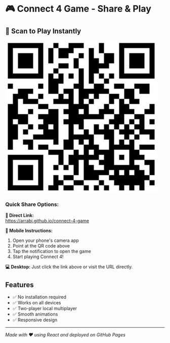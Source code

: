 # 🎮 Connect 4 Game - Share & Play

## 📱 Scan to Play Instantly

![QR Code for Connect 4 Game](qr-code.svg)

### Quick Share Options:

**🔗 Direct Link:**  
https://arrabi.github.io/connect-4-game

**📱 Mobile Instructions:**
1. Open your phone's camera app
2. Point at the QR code above
3. Tap the notification to open the game
4. Start playing Connect 4!

**💻 Desktop:**
Just click the link above or visit the URL directly.

## Features
- ✅ No installation required
- ✅ Works on all devices
- ✅ Two-player local multiplayer
- ✅ Smooth animations
- ✅ Responsive design

---

*Made with ❤️ using React and deployed on GitHub Pages*
